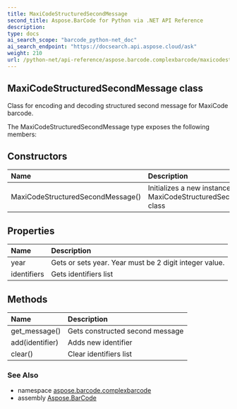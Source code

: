 ```yaml
---
title: MaxiCodeStructuredSecondMessage
second_title: Aspose.BarCode for Python via .NET API Reference
description: 
type: docs
ai_search_scope: "barcode_python-net_doc"
ai_search_endpoint: "https://docsearch.api.aspose.cloud/ask"
weight: 210
url: /python-net/api-reference/aspose.barcode.complexbarcode/maxicodestructuredsecondmessage/
---
```


## MaxiCodeStructuredSecondMessage class

Class for encoding and decoding structured second message for MaxiCode barcode.

The MaxiCodeStructuredSecondMessage type exposes the following members:
## Constructors
| Name | Description |
| :- | :- |
|MaxiCodeStructuredSecondMessage()|Initializes a new instance of the MaxiCodeStructuredSecondMessage class|
## Properties
| Name | Description |
| :- | :- |
|year|Gets or sets year. Year must be 2 digit integer value.|
|identifiers|Gets identifiers list|
## Methods
| Name | Description |
| :- | :- |
|get_message()|Gets constructed second message|
|add(identifier)|Adds new identifier|
|clear()|Clear identifiers list|

### See Also

* namespace [aspose.barcode.complexbarcode](/barcode/python-net/api-reference/aspose.barcode.complexbarcode/)
* assembly [Aspose.BarCode](/barcode/python-net/api-reference/)

